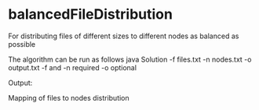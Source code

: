 balancedFileDistribution
========================

For distributing files of different sizes to different nodes as balanced as possible

The algorithm can be run as follows
java Solution -f files.txt -n nodes.txt -o output.txt
-f and -n required
-o optional

Output:

Mapping of files to nodes distribution
